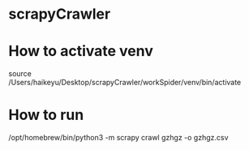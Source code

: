 # scrapyCrawler
# How to activate venv
source /Users/haikeyu/Desktop/scrapyCrawler/workSpider/venv/bin/activate
# How to run
/opt/homebrew/bin/python3 -m scrapy crawl gzhgz -o gzhgz.csv
